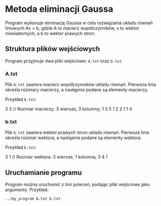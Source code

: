 # Metoda eliminacji Gaussa

Program wykonuje eliminację Gaussa w celu rozwiązania układu równań liniowych Ax = b, gdzie A to macierz współczynników, x to wektor niewiadomych, a b to wektor prawych stron.

## Struktura plików wejściowych

Program przyjmuje dwa pliki wejściowe: `A.txt` oraz `b.txt`.

### A.txt

Plik `A.txt` zawiera macierz współczynników układu równań. Pierwsza linia określa rozmiary macierzy, a następnie podane są elementy macierzy.

Przykład `A.txt`:

3 3  // Rozmiar macierzy: 3 wiersze, 3 kolumny;
1 3 5
1 2 2
1 1 4


### b.txt

Plik `b.txt` zawiera wektor prawych stron układu równań. Pierwsza linia określa rozmiar wektora, a następnie podane są elementy wektora.

Przykład `b.txt`:

3 1  // Rozmiar wektora: 3 wiersze, 1 kolumna;
3
4
1


## Uruchamianie programu

Program można uruchomić z linii poleceń, podając pliki wejściowe jako argumenty. Przykład:

```bash
../my_program A.txt b.txt

